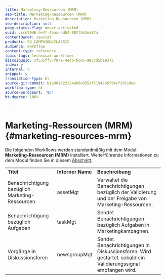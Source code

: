 ```yaml
---
title: Marketing-Ressourcen (MRM)
seo-title: Marketing-Ressourcen (MRM)
description: Marketing-Ressourcen (MRM)
seo-description: null
page-status-flag: never-activated
uuid: cccd9046-be4f-4eaa-adb4-802fbb2ea87a
contentOwner: sauviat
products: SG_CAMPAIGN/CLASSIC
audience: workflow
content-type: reference
topic-tags: technical-workflows
discoiquuid: cf535ff5-f871-4edb-bc05-993cd5b1937b
index: y
internal: n
snippet: y
translation-type: ht
source-git-commit: b1a961822224ab0a9551f51942a5f94cf201c8ee
workflow-type: ht
source-wordcount: '95'
ht-degree: 100%

---
```



# Marketing-Ressourcen (MRM){#marketing-resources-mrm}

Die folgenden Workflows werden standardmäßig mit dem Modul **Marketing-Ressourcen (MRM)** installiert. Weiterführende Informationen zu dem Modul finden Sie in diesem [Abschnitt](../../campaign/using/designing-marketing-campaigns.md).

<table> 
 <tbody> 
  <tr> 
   <td> <strong>Titel</strong><br /> </td> 
   <td> <strong>Interner Name</strong><br /> </td> 
   <td> <strong>Beschreibung</strong><br /> </td> 
  </tr> 
  <tr> 
   <td> <span class="uicontrol">Benachrichtigung bezüglich Marketing-Ressourcen</span> <br /> </td> 
   <td> <span class="uicontrol">assetMgt</span> <br /> </td> 
   <td> Verwaltet die Benachrichtigungen bezüglich der Validierung und der Freigabe von Marketing-Ressourcen. <br /> </td> 
  </tr> 
  <tr> 
   <td> <span class="uicontrol">Benachrichtigung bezüglich Aufgaben</span> <br /> </td> 
   <td> <span class="uicontrol">taskMgt</span> <br /> </td> 
   <td> Sendet Benachrichtigungen bezüglich Aufgaben in Marketingkampagnen.<br /> </td> 
  </tr> 
  <tr> 
   <td> <span class="uicontrol">Vorgänge in Diskussionsforen</span> <br /> </td> 
   <td> <span class="uicontrol">newsgroupMgt</span> <br /> </td> 
   <td> Sendet Benachrichtigungen in Diskussionsforen. Wird gestartet, sobald ein Validierungssignal empfangen wird.<br /> </td> 
  </tr> 
 </tbody> 
</table>

